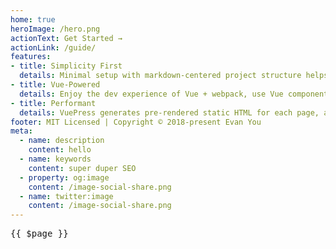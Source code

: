 ```yaml
---
home: true
heroImage: /hero.png
actionText: Get Started →
actionLink: /guide/
features:
- title: Simplicity First
  details: Minimal setup with markdown-centered project structure helps you focus on writing.
- title: Vue-Powered
  details: Enjoy the dev experience of Vue + webpack, use Vue components in markdown, and develop custom themes with Vue.
- title: Performant
  details: VuePress generates pre-rendered static HTML for each page, and runs as an SPA once a page is loaded.
footer: MIT Licensed | Copyright © 2018-present Evan You
meta:
  - name: description
    content: hello
  - name: keywords
    content: super duper SEO
  - property: og:image
    content: /image-social-share.png
  - name: twitter:image
    content: /image-social-share.png
---
```


<pre>
{{ $page }}
</pre>
